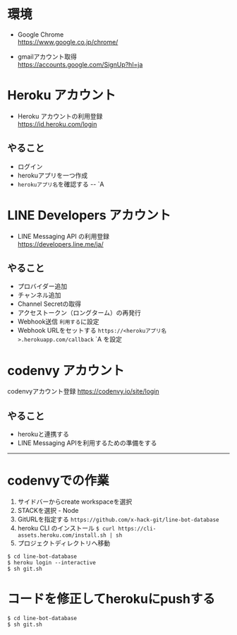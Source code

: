 # 環境

- Google Chrome  
https://www.google.co.jp/chrome/

- gmailアカウント取得  
https://accounts.google.com/SignUp?hl=ja

# Heroku アカウント

- Heroku アカウントの利用登録  
https://id.heroku.com/login

## やること

- ログイン
- herokuアプリを一つ作成
- `herokuアプリ名`を確認する -- \`A

# LINE Developers アカウント

- LINE Messaging API の利用登録  
https://developers.line.me/ja/

## やること

- プロバイダー追加
- チャンネル追加
- Channel Secretの取得
- アクセストークン（ロングターム）の再発行
- Webhook送信 `利用する`に設定
- Webhook URLをセットする `https://<herokuアプリ名>.herokuapp.com/callback` \`A を設定

# codenvy アカウント

codenvyアカウント登録
https://codenvy.io/site/login

## やること
- herokuと連携する
- LINE Messaging APIを利用するための準備をする

---

# codenvyでの作業

1. サイドバーからcreate workspaceを選択
2. STACKを選択 - Node
3. GitURLを指定する
`https://github.com/x-hack-git/line-bot-database`
4. heroku CLI のインストール
`$ curl https://cli-assets.heroku.com/install.sh | sh`
5. プロジェクトディレクトリへ移動 

```
$ cd line-bot-database
$ heroku login --interactive
$ sh git.sh
```

# コードを修正してherokuにpushする
```
$ cd line-bot-database
$ sh git.sh
```
